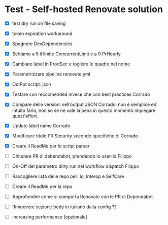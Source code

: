 # Test - Self-hosted Renovate solution


- [x] test dry run on file saving 
- [x] token expiration workaround 
- [x] Spegnere DevDependencies
- [x] Settiamo a 5 il limite ConcurrentLimit e a 0 PrHourly
- [x] Cambiare label in ProdSec e togliere le quadre nel nome
- [x] Parametrizzare pipeline renovate.yml
- [x] OutPut script: json


- [x] Testare con reccomended invece che con best practices Corrado
- [x] Compare delle versioni nell’output JSON Corrado: non è semplice ed intuito farlo, non so se ne vale la pena in questo momento impiegare quest'effort.
- [x] Update label name Corrado
- [x] Modificare titolo PR Security secondo specifiche di Corrado
- [x] Creare il ReadMe per lo script parser

- [ ] Chiudere PR di debendabot, prendendo lo user-id Filippo
- [ ] On-Off del parametro dirty run nel workflow dispatch Filippo


- [ ] Raccogliere lista delle repo per: Io, Interop e SelfCare
- [ ] Creare il ReadMe per la repo
- [ ] Approfondire come si comporta Renovate con le PR di Dependabot
- [ ] Rimuovere sezione body in italiano dalla config ??
- [ ] increasing performance [opzionale]
